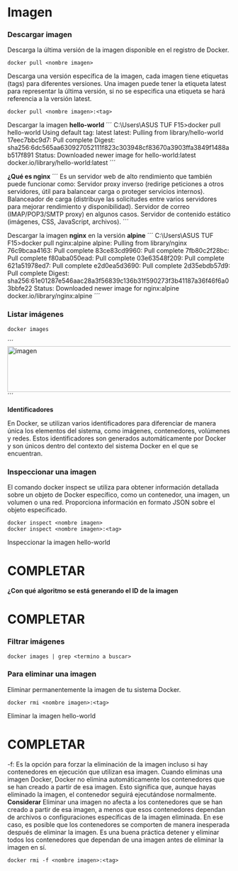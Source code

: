 # Imagen
### Descargar imagen
Descarga la última versión de la imagen disponible en el registro de Docker.

```
docker pull <nombre imagen> 
```

Descarga una versión específica de la imagen, cada imagen tiene etiquetas (tags) para diferentes versiones.
Una imagen puede tener la etiqueta latest para representar la última versión, si no se especifica una etiqueta se hará referencia a la versión latest.

```
docker pull <nombre imagen>:<tag>
```

Descargar la imagen **hello-world**
´´´
C:\Users\ASUS TUF F15>docker pull hello-world
Using default tag: latest
latest: Pulling from library/hello-world
17eec7bbc9d7: Pull complete
Digest: sha256:6dc565aa630927052111f823c303948cf83670a3903ffa3849f1488ab517f891
Status: Downloaded newer image for hello-world:latest
docker.io/library/hello-world:latest
´´´

**¿Qué es nginx**
´´´
Es un servidor web de alto rendimiento que también puede funcionar como:
Servidor proxy inverso (redirige peticiones a otros servidores, útil para balancear carga o proteger servicios internos).
Balanceador de carga (distribuye las solicitudes entre varios servidores para mejorar rendimiento y disponibilidad).
Servidor de correo (IMAP/POP3/SMTP proxy) en algunos casos.
Servidor de contenido estático (imágenes, CSS, JavaScript, archivos).
´´´


Descargar la imagen  **nginx** en la versión **alpine**
´´´
C:\Users\ASUS TUF F15>docker pull nginx:alpine
alpine: Pulling from library/nginx
76c9bcaa4163: Pull complete
83ce83cd9960: Pull complete
7fb80c2f28bc: Pull complete
f80aba050ead: Pull complete
03e63548f209: Pull complete
621a51978ed7: Pull complete
e2d0ea5d3690: Pull complete
2d35ebdb57d9: Pull complete
Digest: sha256:61e01287e546aac28a3f56839c136b31f590273f3b41187a36f46f6a03bbfe22
Status: Downloaded newer image for nginx:alpine
docker.io/library/nginx:alpine
´´´

### Listar imágenes

```
docker images
```
´´´
<img width="737" height="103" alt="imagen" src="https://github.com/user-attachments/assets/32347538-89e3-4429-b9a4-e371b8816407" />
´´´


**Identificadores**

En Docker, se utilizan varios identificadores para diferenciar de manera única los elementos del sistema, como imágenes, contenedores, volúmenes y redes. Estos identificadores son generados automáticamente por Docker y son únicos dentro del contexto del sistema Docker en el que se encuentran. 

### Inspeccionar una imagen
El comando docker inspect se utiliza para obtener información detallada sobre un objeto de Docker específico, como un contenedor, una imagen, un volumen o una red.  Proporciona información en formato JSON sobre el objeto especificado.

```
docker inspect <nombre imagen>
docker inspect <nombre imagen>:<tag>
```

Inspeccionar la imagen hello-world 
# COMPLETAR

**¿Con qué algoritmo se está generando el ID de la imagen**
# COMPLETAR

### Filtrar imágenes

```
docker images | grep <termino a buscar>

```

### Para eliminar una imagen
Eliminar permanentemente la imagen de tu sistema Docker.

```
docker rmi <nombre imagen>:<tag>
```

Eliminar la imagen hello-world 
# COMPLETAR

-f: Es la opción para forzar la eliminación de la imagen incluso si hay contenedores en ejecución que utilizan esa imagen.
Cuando eliminas una imagen Docker, Docker no elimina automáticamente los contenedores que se han creado a partir de esa imagen. Esto significa que, aunque hayas eliminado la imagen, el contenedor seguirá ejecutándose normalmente.  
**Considerar**
Eliminar una imagen no afecta a los contenedores que se han creado a partir de esa imagen, a menos que esos contenedores dependan de archivos o configuraciones específicas de la imagen eliminada. En ese caso, es posible que los contenedores se comporten de manera inesperada después de eliminar la imagen.
Es una buena práctica detener y eliminar todos los contenedores que dependan de una imagen antes de eliminar la imagen en sí.

```
docker rmi -f <nombre imagen>:<tag>
```
